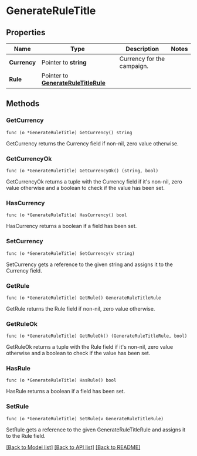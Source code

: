 # GenerateRuleTitle

## Properties

Name | Type | Description | Notes
------------ | ------------- | ------------- | -------------
**Currency** | Pointer to **string** | Currency for the campaign. | 
**Rule** | Pointer to [**GenerateRuleTitleRule**](GenerateRuleTitle_rule.md) |  | 

## Methods

### GetCurrency

`func (o *GenerateRuleTitle) GetCurrency() string`

GetCurrency returns the Currency field if non-nil, zero value otherwise.

### GetCurrencyOk

`func (o *GenerateRuleTitle) GetCurrencyOk() (string, bool)`

GetCurrencyOk returns a tuple with the Currency field if it's non-nil, zero value otherwise
and a boolean to check if the value has been set.

### HasCurrency

`func (o *GenerateRuleTitle) HasCurrency() bool`

HasCurrency returns a boolean if a field has been set.

### SetCurrency

`func (o *GenerateRuleTitle) SetCurrency(v string)`

SetCurrency gets a reference to the given string and assigns it to the Currency field.

### GetRule

`func (o *GenerateRuleTitle) GetRule() GenerateRuleTitleRule`

GetRule returns the Rule field if non-nil, zero value otherwise.

### GetRuleOk

`func (o *GenerateRuleTitle) GetRuleOk() (GenerateRuleTitleRule, bool)`

GetRuleOk returns a tuple with the Rule field if it's non-nil, zero value otherwise
and a boolean to check if the value has been set.

### HasRule

`func (o *GenerateRuleTitle) HasRule() bool`

HasRule returns a boolean if a field has been set.

### SetRule

`func (o *GenerateRuleTitle) SetRule(v GenerateRuleTitleRule)`

SetRule gets a reference to the given GenerateRuleTitleRule and assigns it to the Rule field.


[[Back to Model list]](../README.md#documentation-for-models) [[Back to API list]](../README.md#documentation-for-api-endpoints) [[Back to README]](../README.md)


